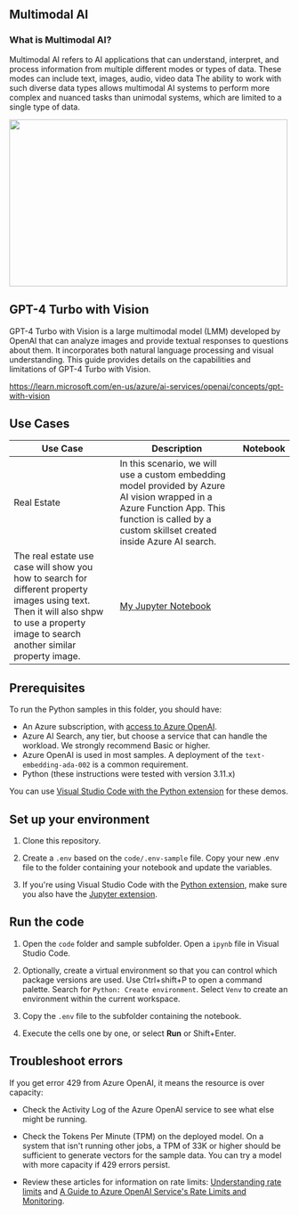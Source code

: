 ## Multimodal AI

### What is Multimodal AI?
Multimodal AI refers to AI applications that can understand, interpret, and process information from multiple different modes or types of data. These modes can include text, images, audio, video data The ability to work with such diverse data types allows multimodal AI systems to perform more complex and nuanced tasks than unimodal systems, which are limited to a single type of data.

<img src="https://github.com/anuragsirish/multimodal-ai/assets/12818726/c59ea33e-5c3f-495f-92df-10026e576004" width="500" height="300">


## GPT-4 Turbo with Vision

GPT-4 Turbo with Vision is a large multimodal model (LMM) developed by OpenAI that can analyze images and provide textual responses to questions about them. It incorporates both natural language processing and visual understanding. This guide provides details on the capabilities and limitations of GPT-4 Turbo with Vision.

https://learn.microsoft.com/en-us/azure/ai-services/openai/concepts/gpt-with-vision


## Use Cases 



|Use Case | Description| Notebook |
| -------- | -------- | -------- |
| Real Estate   | In this scenario, we will use a custom embedding model provided by Azure AI vision wrapped in a Azure Function App. This function is called by a custom skillset created inside Azure AI search. 
The real estate use case will show you how to search for different property images using text. Then it will also shpw to use a property image to search another similar property image.      | [My Jupyter Notebook](https://github.com/anuragsirish/multimodal-ai/blob/main/azure-search-vector-real-estate-1.ipynb)    |




## Prerequisites

To run the Python samples in this folder, you should have:

- An Azure subscription, with [access to Azure OpenAI](https://aka.ms/oai/access).
- Azure AI Search, any tier, but choose a service that can handle the workload. We strongly recommend Basic or higher.
- Azure OpenAI is used in most samples. A deployment of the `text-embedding-ada-002` is a common requirement.
- Python (these instructions were tested with version 3.11.x)

You can use [Visual Studio Code with the Python extension](https://code.visualstudio.com/docs/python/python-tutorial) for these demos.

## Set up your environment

1. Clone this repository.

1. Create a `.env` based on the `code/.env-sample` file. Copy your new .env file to the folder containing your notebook and update the variables.

1. If you're using Visual Studio Code with the [Python extension](https://marketplace.visualstudio.com/items?itemName=ms-python.python), make sure you also have the [Jupyter extension](https://marketplace.visualstudio.com/items?itemName=ms-toolsai.jupyter).

## Run the code

1. Open the `code` folder and sample subfolder. Open a `ipynb` file in Visual Studio Code.

1. Optionally, create a virtual environment so that you can control which package versions are used. Use Ctrl+shift+P to open a command palette. Search for `Python: Create environment`. Select `Venv` to create an environment within the current workspace.

1. Copy the `.env` file to the subfolder containing the notebook.

1. Execute the cells one by one, or select **Run** or Shift+Enter.

## Troubleshoot errors

If you get error 429 from Azure OpenAI, it means the resource is over capacity:

- Check the Activity Log of the Azure OpenAI service to see what else might be running.

- Check the Tokens Per Minute (TPM) on the deployed model. On a system that isn't running other jobs, a TPM of 33K or higher should be sufficient to generate vectors for the sample data. You can try a model with more capacity if 429 errors persist.

- Review these articles for information on rate limits: [Understanding rate limits](https://learn.microsoft.com/azure/ai-services/openai/how-to/quota?tabs=rest#understanding-rate-limits) and [A Guide to Azure OpenAI Service's Rate Limits and Monitoring](https://clemenssiebler.com/posts/understanding-azure-openai-rate-limits-monitoring/).
